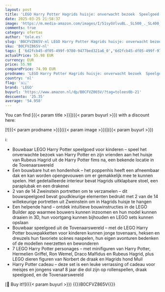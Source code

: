 ```yaml
---
layout: post
title: 'LEGO Harry Potter Hagrids huisje: onverwacht bezoek  Speelgoed voor Kinderen  Bouwpakket met Hut en 7 Personages Figuren voor Rollenspellen  Cadeau voor Meisjes  Jongens en Fans vanaf 8 jaar 76428'
date: 2025-03-25 21:58:37
image: 'https://m.media-amazon.com/images/I/51syGVlvuBL._SL500_._SL400_.jpg'
comments: true
category: ofertas
author: 'tole.es'
slug: 'B0CFVZ865V-nl LEGO Harry Potter Hagrids huisje: onverwacht bezoek...'
sku: 'B0CFVZ865V-nl'
tags: [ '6d2fcb45-df05-499f-9780-9477bed321a6_0','6d2fcb45-df05-499f-9780-9477bed321a6_5201','6d2fcb45-df05-499f-9780-9477bed321a6_5301','8','Arborist Merchandising Root','Bouw- & constructiespeelgoed','LEGO','Self Service','Special Features Stores','Speelgoed & spellen','Speelgoedbouwsets','lego','🇳🇱', ]
actualPrice: 55.98 EUR
currency: EUR
price: 55.98
comparePrice: 74.99 EUR
prodname: 'LEGO Harry Potter Hagrids huisje: onverwacht bezoek  Speelgoed voor Kinderen  Bouwpakket met Hut en 7 Personages Figuren voor Rollenspellen  Cadeau voor Meisjes  Jongens en Fans vanaf 8 jaar 76428'
country: 'nl'
flag: '🇳🇱'
brand: 'LEGO'
buyurl: 'https://www.amazon.nl/dp/B0CFVZ865V/?tag=tolees0b-21'
descuento: '25.35'
average: '54.958'
---
```


You can find [{{< param title >}}]({{< param buyurl >}}) with a discount here:

[![{{< param prodname >}}]({{< param image >}})]({{< param buyurl >}})

ℹ️:

- Bouwbaar LEGO Harry Potter speelgoed voor kinderen – speel het onverwachte bezoek van Harry Potter en zijn vrienden aan het huisje van Rubeus Hagrid uit de Harry Potter fims na, een bekende locatie in de Tovenaarswereld
- Een bouwbare hut en hondenhok – het poppenhis heeft een afneembaar dak en kan worden opengevouwen om er gemakkelijk mee te kunnen spelen. Het gedetailleerde interieur bevat Hagrids uitklapbare stoel, een paraplubak en een drakenei
- 2 van de 14 Zweinstein portretten om te verzamelen – dit bouwspeelgoed bevat goudkleurige elementen bedrukt met 2 van de 14 willekeurige portretten uit Zweinstein om in Hagrids huisje te hangen
- Een helpende hand – ontdek intuïtieve bouwinstructies in de LEGO Builder app waarmee bouwers kunnen inzoomen en hun model kunnen draaien in 3D, hun voortgang kunnen bijhouden en LEGO sets kunnen opslaan
- Bouwbaar speelgoed uit de Tovenaarswereld – met de LEGO Harry Potter bouwpakketten voor kinderen kunnen jonge tovenaars, heksen en dreuzels hun favoriete scènes naspelen, hun eigen avonturen bedenken of de modellen neerzetten en bewonderen
- 7 LEGO Harry Potter personages – met minifiguren van Harry Potter, Hermelien Griffel, Ron Wemel, Draco Malfidus en Rubeus Hagrid, plus LEGO dieren figuren van Norbert de draak en Hagrids hond Muil
- Harry Potter cadeau – deze set is een leuke verrassing of cadeau voor meisjes en jongens vanaf 8 jaar die dol zijn op rollenspellen, draak speelgoed, en de Tovenaarswereld

[🛒 Buy it!!]({{< param buyurl >}})
{{<world>}}B0CFVZ865V{{</world>}}
